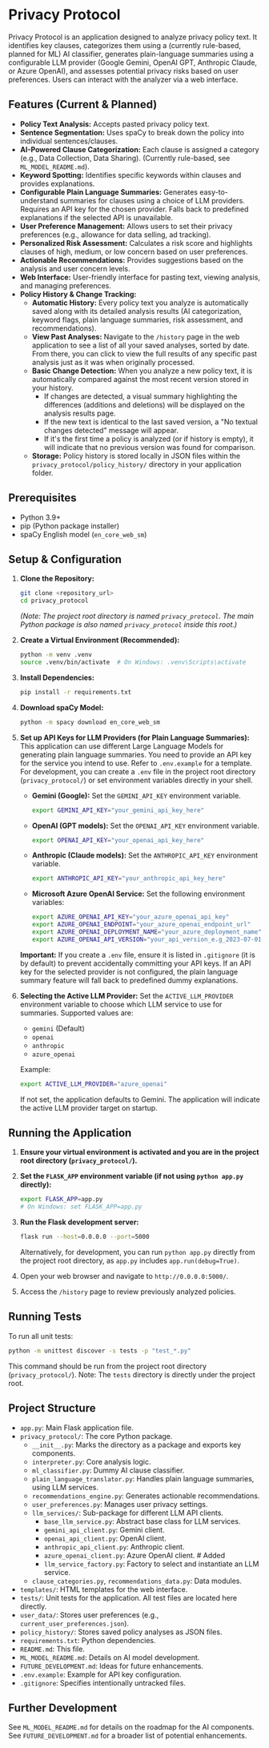 # Privacy Protocol

Privacy Protocol is an application designed to analyze privacy policy text. It identifies key clauses, categorizes them using a (currently rule-based, planned for ML) AI classifier, generates plain-language summaries using a configurable LLM provider (Google Gemini, OpenAI GPT, Anthropic Claude, or Azure OpenAI), and assesses potential privacy risks based on user preferences. Users can interact with the analyzer via a web interface.

## Features (Current & Planned)

-   **Policy Text Analysis:** Accepts pasted privacy policy text.
-   **Sentence Segmentation:** Uses spaCy to break down the policy into individual sentences/clauses.
-   **AI-Powered Clause Categorization:** Each clause is assigned a category (e.g., Data Collection, Data Sharing). (Currently rule-based, see `ML_MODEL_README.md`).
-   **Keyword Spotting:** Identifies specific keywords within clauses and provides explanations.
-   **Configurable Plain Language Summaries:** Generates easy-to-understand summaries for clauses using a choice of LLM providers. Requires an API key for the chosen provider. Falls back to predefined explanations if the selected API is unavailable.
-   **User Preference Management:** Allows users to set their privacy preferences (e.g., allowance for data selling, ad tracking).
-   **Personalized Risk Assessment:** Calculates a risk score and highlights clauses of high, medium, or low concern based on user preferences.
-   **Actionable Recommendations:** Provides suggestions based on the analysis and user concern levels.
-   **Web Interface:** User-friendly interface for pasting text, viewing analysis, and managing preferences.
   - **Policy History & Change Tracking:**
       *   **Automatic History:** Every policy text you analyze is automatically saved along with its detailed analysis results (AI categorization, keyword flags, plain language summaries, risk assessment, and recommendations).
       *   **View Past Analyses:** Navigate to the `/history` page in the web application to see a list of all your saved analyses, sorted by date. From there, you can click to view the full results of any specific past analysis just as it was when originally processed.
       *   **Basic Change Detection:** When you analyze a new policy text, it is automatically compared against the most recent version stored in your history.
           *   If changes are detected, a visual summary highlighting the differences (additions and deletions) will be displayed on the analysis results page.
           *   If the new text is identical to the last saved version, a "No textual changes detected" message will appear.
           *   If it's the first time a policy is analyzed (or if history is empty), it will indicate that no previous version was found for comparison.
       *   **Storage:** Policy history is stored locally in JSON files within the `privacy_protocol/policy_history/` directory in your application folder.

## Prerequisites

-   Python 3.9+
-   pip (Python package installer)
-   spaCy English model (`en_core_web_sm`)

## Setup & Configuration

1.  **Clone the Repository:**
    ```bash
    git clone <repository_url>
    cd privacy_protocol
    ```
    *(Note: The project root directory is named `privacy_protocol`. The main Python package is also named `privacy_protocol` inside this root.)*

2.  **Create a Virtual Environment (Recommended):**
    ```bash
    python -m venv .venv
    source .venv/bin/activate  # On Windows: .venv\Scripts\activate
    ```

3.  **Install Dependencies:**
    ```bash
    pip install -r requirements.txt
    ```

4.  **Download spaCy Model:**
    ```bash
    python -m spacy download en_core_web_sm
    ```

5.  **Set up API Keys for LLM Providers (for Plain Language Summaries):**
    This application can use different Large Language Models for generating plain language summaries. You need to provide an API key for the service you intend to use. Refer to `.env.example` for a template. For development, you can create a `.env` file in the project root directory (`privacy_protocol/`) or set environment variables directly in your shell.

    -   **Gemini (Google):** Set the `GEMINI_API_KEY` environment variable.
        ```bash
        export GEMINI_API_KEY="your_gemini_api_key_here"
        ```
    -   **OpenAI (GPT models):** Set the `OPENAI_API_KEY` environment variable.
        ```bash
        export OPENAI_API_KEY="your_openai_api_key_here"
        ```
    -   **Anthropic (Claude models):** Set the `ANTHROPIC_API_KEY` environment variable.
        ```bash
        export ANTHROPIC_API_KEY="your_anthropic_api_key_here"
        ```
    -   **Microsoft Azure OpenAI Service:** Set the following environment variables:
        ```bash
        export AZURE_OPENAI_API_KEY="your_azure_openai_api_key"
        export AZURE_OPENAI_ENDPOINT="your_azure_openai_endpoint_url"
        export AZURE_OPENAI_DEPLOYMENT_NAME="your_azure_deployment_name"
        export AZURE_OPENAI_API_VERSION="your_api_version_e.g_2023-07-01-preview"
        ```
    **Important:** If you create a `.env` file, ensure it is listed in `.gitignore` (it is by default) to prevent accidentally committing your API keys. If an API key for the selected provider is not configured, the plain language summary feature will fall back to predefined dummy explanations.

6.  **Selecting the Active LLM Provider:**
    Set the `ACTIVE_LLM_PROVIDER` environment variable to choose which LLM service to use for summaries. Supported values are:
    -   `gemini` (Default)
    -   `openai`
    -   `anthropic`
    -   `azure_openai`

    Example:
    ```bash
    export ACTIVE_LLM_PROVIDER="azure_openai"
    ```
    If not set, the application defaults to Gemini. The application will indicate the active LLM provider target on startup.

## Running the Application

1.  **Ensure your virtual environment is activated and you are in the project root directory (`privacy_protocol/`).**
2.  **Set the `FLASK_APP` environment variable (if not using `python app.py` directly):**
    ```bash
    export FLASK_APP=app.py
    # On Windows: set FLASK_APP=app.py
    ```
3.  **Run the Flask development server:**
    ```bash
    flask run --host=0.0.0.0 --port=5000
    ```
    Alternatively, for development, you can run `python app.py` directly from the project root directory, as `app.py` includes `app.run(debug=True)`.

4.  Open your web browser and navigate to `http://0.0.0.0:5000/`.
5.  Access the `/history` page to review previously analyzed policies.

## Running Tests

To run all unit tests:
```bash
python -m unittest discover -s tests -p "test_*.py"
```
This command should be run from the project root directory (`privacy_protocol/`). Note: The `tests` directory is directly under the project root.

## Project Structure
- `app.py`: Main Flask application file.
- `privacy_protocol/`: The core Python package.
  - `__init__.py`: Marks the directory as a package and exports key components.
  - `interpreter.py`: Core analysis logic.
  - `ml_classifier.py`: Dummy AI clause classifier.
  - `plain_language_translator.py`: Handles plain language summaries, using LLM services.
  - `recommendations_engine.py`: Generates actionable recommendations.
  - `user_preferences.py`: Manages user privacy settings.
  - `llm_services/`: Sub-package for different LLM API clients.
    - `base_llm_service.py`: Abstract base class for LLM services.
    - `gemini_api_client.py`: Gemini client.
    - `openai_api_client.py`: OpenAI client.
    - `anthropic_api_client.py`: Anthropic client.
    - `azure_openai_client.py`: Azure OpenAI client. # Added
    - `llm_service_factory.py`: Factory to select and instantiate an LLM service.
  - `clause_categories.py`, `recommendations_data.py`: Data modules.
- `templates/`: HTML templates for the web interface.
- `tests/`: Unit tests for the application. All test files are located here directly.
- `user_data/`: Stores user preferences (e.g., `current_user_preferences.json`).
- `policy_history/`: Stores saved policy analyses as JSON files.
- `requirements.txt`: Python dependencies.
- `README.md`: This file.
- `ML_MODEL_README.md`: Details on AI model development.
- `FUTURE_DEVELOPMENT.md`: Ideas for future enhancements.
- `.env.example`: Example for API key configuration.
- `.gitignore`: Specifies intentionally untracked files.

## Further Development
See `ML_MODEL_README.md` for details on the roadmap for the AI components.
See `FUTURE_DEVELOPMENT.md` for a broader list of potential enhancements.
